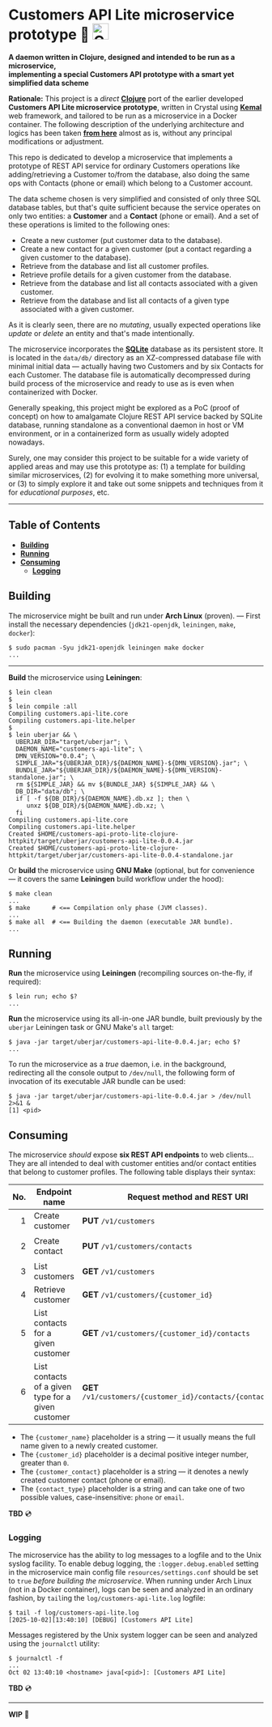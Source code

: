 # Customers API Lite microservice prototype :small_orange_diamond: <img src="https://clojure.org/images/clojure-logo-icon-256.png" style="border:0;width:32px" alt="Clojure" />

**A daemon written in Clojure, designed and intended to be run as a microservice,
<br />implementing a special Customers API prototype with a smart yet simplified data scheme**

**Rationale:** This project is a *direct* **[Clojure](https://clojure.org "The Clojure Programming Language")** port of the earlier developed **Customers API Lite microservice prototype**, written in Crystal using **[Kemal](https://kemalcr.com "Lightning Fast, Super Simple Web Framework for Crystal")** web framework, and tailored to be run as a microservice in a Docker container. The following description of the underlying architecture and logics has been taken **[from here](https://github.com/rgolubtsov/customers-api-proto-lite-crystal-kemal/blob/main/README.md)** almost as is, without any principal modifications or adjustment.

This repo is dedicated to develop a microservice that implements a prototype of REST API service for ordinary Customers operations like adding/retrieving a Customer to/from the database, also doing the same ops with Contacts (phone or email) which belong to a Customer account.

The data scheme chosen is very simplified and consisted of only three SQL database tables, but that's quite sufficient because the service operates on only two entities: a **Customer** and a **Contact** (phone or email). And a set of these operations is limited to the following ones:

* Create a new customer (put customer data to the database).
* Create a new contact for a given customer (put a contact regarding a given customer to the database).
* Retrieve from the database and list all customer profiles.
* Retrieve profile details for a given customer from the database.
* Retrieve from the database and list all contacts associated with a given customer.
* Retrieve from the database and list all contacts of a given type associated with a given customer.

As it is clearly seen, there are no *mutating*, usually expected operations like *update* or *delete* an entity and that's made intentionally.

The microservice incorporates the **[SQLite](https://sqlite.org "A small, fast, self-contained, high-reliability, full-featured, SQL database engine")** database as its persistent store. It is located in the `data/db/` directory as an XZ-compressed database file with minimal initial data &mdash; actually having two Customers and by six Contacts for each Customer. The database file is automatically decompressed during build process of the microservice and ready to use as is even when containerized with Docker.

Generally speaking, this project might be explored as a PoC (proof of concept) on how to amalgamate Clojure REST API service backed by SQLite database, running standalone as a conventional daemon in host or VM environment, or in a containerized form as usually widely adopted nowadays.

Surely, one may consider this project to be suitable for a wide variety of applied areas and may use this prototype as: (1) a template for building similar microservices, (2) for evolving it to make something more universal, or (3) to simply explore it and take out some snippets and techniques from it for *educational purposes*, etc.

---

## Table of Contents

* **[Building](#building)**
* **[Running](#running)**
* **[Consuming](#consuming)**
  * **[Logging](#logging)**

## Building

The microservice might be built and run under **Arch Linux** (proven). &mdash; First install the necessary dependencies (`jdk21-openjdk`, `leiningen`, `make`, `docker`):

```
$ sudo pacman -Syu jdk21-openjdk leiningen make docker
...
```

---

**Build** the microservice using **Leiningen**:

```
$ lein clean
$
$ lein compile :all
Compiling customers.api-lite.core
Compiling customers.api-lite.helper
$
$ lein uberjar && \
  UBERJAR_DIR="target/uberjar"; \
  DAEMON_NAME="customers-api-lite"; \
  DMN_VERSION="0.0.4"; \
  SIMPLE_JAR="${UBERJAR_DIR}/${DAEMON_NAME}-${DMN_VERSION}.jar"; \
  BUNDLE_JAR="${UBERJAR_DIR}/${DAEMON_NAME}-${DMN_VERSION}-standalone.jar"; \
  rm ${SIMPLE_JAR} && mv ${BUNDLE_JAR} ${SIMPLE_JAR} && \
  DB_DIR="data/db"; \
  if [ -f ${DB_DIR}/${DAEMON_NAME}.db.xz ]; then \
     unxz ${DB_DIR}/${DAEMON_NAME}.db.xz; \
  fi
Compiling customers.api-lite.core
Compiling customers.api-lite.helper
Created $HOME/customers-api-proto-lite-clojure-httpkit/target/uberjar/customers-api-lite-0.0.4.jar
Created $HOME/customers-api-proto-lite-clojure-httpkit/target/uberjar/customers-api-lite-0.0.4-standalone.jar
```

Or **build** the microservice using **GNU Make** (optional, but for convenience &mdash; it covers the same **Leiningen** build workflow under the hood):

```
$ make clean
...
$ make      # <== Compilation only phase (JVM classes).
...
$ make all  # <== Building the daemon (executable JAR bundle).
...
```

## Running

**Run** the microservice using **Leiningen** (recompiling sources on-the-fly, if required):

```
$ lein run; echo $?
...
```

**Run** the microservice using its all-in-one JAR bundle, built previously by the `uberjar` Leiningen task or GNU Make's `all` target:

```
$ java -jar target/uberjar/customers-api-lite-0.0.4.jar; echo $?
...
```

To run the microservice as a *true* daemon, i.e. in the background, redirecting all the console output to `/dev/null`, the following form of invocation of its executable JAR bundle can be used:

```
$ java -jar target/uberjar/customers-api-lite-0.0.4.jar > /dev/null 2>&1 &
[1] <pid>
```

## Consuming

The microservice *should* expose **six REST API endpoints** to web clients... They are all intended to deal with customer entities and/or contact entities that belong to customer profiles. The following table displays their syntax:

No. | Endpoint name                                      | Request method and REST URI                                   | Request body
--: | -------------------------------------------------- | ------------------------------------------------------------- | ----------------------------------------------------------------
1   | Create customer                                    | **PUT** `/v1/customers`                                       | `{"name":"{customer_name}"}`
2   | Create contact                                     | **PUT** `/v1/customers/contacts`                              | `{"customer_id":"{customer_id}","contact":"{customer_contact}"}`
3   | List customers                                     | **GET** `/v1/customers`                                       | &ndash;
4   | Retrieve customer                                  | **GET** `/v1/customers/{customer_id}`                         | &ndash;
5   | List contacts for a given customer                 | **GET** `/v1/customers/{customer_id}/contacts`                | &ndash;
6   | List contacts of a given type for a given customer | **GET** `/v1/customers/{customer_id}/contacts/{contact_type}` | &ndash;

* The `{customer_name}` placeholder is a string &mdash; it usually means the full name given to a newly created customer.
* The `{customer_id}` placeholder is a decimal positive integer number, greater than `0`.
* The `{customer_contact}` placeholder is a string &mdash; it denotes a newly created customer contact (phone or email).
* The `{contact_type}` placeholder is a string and can take one of two possible values, case-insensitive: `phone` or `email`.

**TBD** :cd:

### Logging

The microservice has the ability to log messages to a logfile and to the Unix syslog facility. To enable debug logging, the `:logger.debug.enabled` setting in the microservice main config file `resources/settings.conf` should be set to `true` *before building the microservice*. When running under Arch Linux (not in a Docker container), logs can be seen and analyzed in an ordinary fashion, by `tail`ing the `log/customers-api-lite.log` logfile:

```
$ tail -f log/customers-api-lite.log
[2025-10-02][13:40:10] [DEBUG] [Customers API Lite]
```

Messages registered by the Unix system logger can be seen and analyzed using the `journalctl` utility:

```
$ journalctl -f
...
Oct 02 13:40:10 <hostname> java[<pid>]: [Customers API Lite]
```

**TBD** :cd:

---

**WIP** :dvd:
